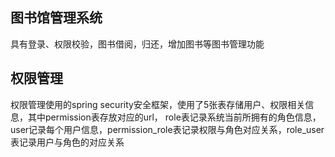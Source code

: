 ## 图书馆管理系统
具有登录、权限校验，图书借阅，归还，增加图书等图书管理功能

## 权限管理
权限管理使用的spring security安全框架，使用了5张表存储用户、权限相关信息，其中permission表存放对应的url，
role表记录系统当前所拥有的角色信息，user记录每个用户信息，permission_role表记录权限与角色对应关系，role_user表记录用户与角色的对应关系